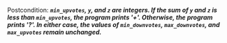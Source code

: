 Postcondition: ***`min_upvotes`, `y`, and `z` are integers. If the sum of `y` and `z` is less than `min_upvotes`, the program prints '+'. Otherwise, the program prints '?'. In either case, the values of `min_downvotes`, `max_downvotes`, and `max_upvotes` remain unchanged.***
